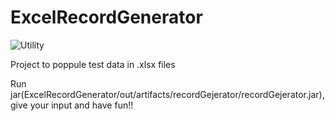 # ExcelRecordGenerator
![Utility](http://1.bp.blogspot.com/-a_Wqe0EV_2w/VdTnCRU7qUI/AAAAAAAANYE/Yku-U_dD6MM/s400/excel%2Brecord%2Bapplication.png)

Project to poppule test data in .xlsx files

Run jar(ExcelRecordGenerator/out/artifacts/recordGejerator/recordGejerator.jar), give your input and have fun!!
